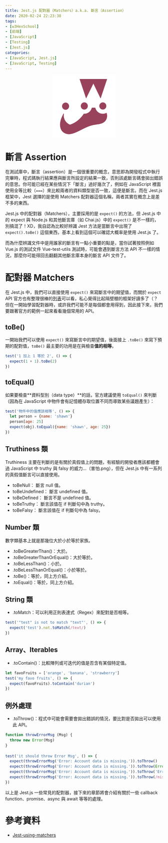 ```yaml
---
title: Jest.js 配對器（Matchers）a.k.a. 斷言（Assertion）
date: 2020-02-24 22:23:38
tags:
- [w3HexSchool]
- [前端]
- [JavaScript]
- [Testing]
- [Jest.js]
categories: 
- [JavaScript, Jest.js]
- [JavaScript, Testing]
---
```


<div style="display:flex;justify-content:center;">
  <img style="object-fit:cover;" alt="jest-logo" src='/images/Jest/jest-logo.png' width='200px' height='200px' />
</div>

# 斷言 Assertion
在測試庫中，斷言（assertion）是一個很重要的概念，意思即為開發程式中執行完畢時，程式碼執行結果應與斷言所設定的結果一致，否則該處斷言碼會拋出錯誤的意思。你可能已經在某些情況下「斷言」過好幾次了，例如在 JavaScript 裡面使用全等比較（`===`）來比較兩者的資料類型是否一致，這便是斷言。而在 Jest.js 框架中，Jest 選擇的是使用 Matchers 配對器這個名稱，兩者其實在概念上是差不多的東西。

Jest.js 中的配對器（Matchers），主要採用的是 `expect()` 的方法，但 Jest.js 中的 expect 與 Node.js 和其他斷言庫（如 Chai.js）中的 `expect()` 是不一樣的，別搞混了！XD，我自認為比較好辨識 Jest 方法是當斷言中出現了 `expect().toBe()` 這個東西，基本上看到這個可以確認大概率是使用 Jest.js 了。

而為什麼辨識文件中是用誰家的斷言有一點小重要的點是，當你試著按照例如 Vue.js 的測試文件 Vue-test-utils 測試時，可能會遇到斷言方法 API 不一樣的情況，那麼你可能得回去翻翻其他斷言庫本身的斷言 API 文件了。

<!--more-->

# 配對器 Matchers
在 Jest.js 中，我們可以直接使用 `expect()` 來寫斷言中的期望值，而關於 `expect` API 官方也有整理很棒的[列表](https://jestjs.io/docs/zh-Hans/expect)可以看，私心覺得比起隔壁棚的框架好讀多了（？
但在一開始學習配對器時，或許我們可能不是每個都會用得到，因此接下來，我們要跟著官方的範例一起來看看幾個常用的 API。

## toBe()
一開始我們可以使用 `expect()` 來寫斷言中的期望值，後面接上 `.toBe()` 來寫下預期的配對值，`toBe()` 最主要的功用是在與檢查**值的相等**。
```javascript
test('1 加上 1 等於 2', () => {
  expect(1 + 1).toBe(2)
})
```

## toEqual()
如果要檢查**資料型別（data type）**的話，官方建議使用 `toEqual()` 來判斷（因為在 JavaScript 中物件會有記憶體存取位置不同而導致某些議題產生）：
```javascript
test('物件中的值應該相等', () => {
  let person = {name: 'shawn'}
  person[age: 25]
  expect(obj).toEqual({name: 'shawn', age: 25})
})
```

## Truthiness 類
Truthiness 主要在判斷的是有關於真假值上的問題，有經驗的開發者應該都體會過 JavaScript 中 truthy 與 falsy 的威力...（害怕.png），但在 Jest.js 中有一系列的真假值斷言可以直接使用。
- toBeNull： 斷言 null 值。
- toBeUndefined： 斷言 undefined 值。
- toBeDefined： 斷言不是 undefined 值。
- toBeTruthy： 斷言該值在 if 判斷句中為 truthy。
- toBeFalsy： 斷言該值在 if 判斷句中為 falsy。

## Number 類
數字類基本上就是那幾位大於小於等於家族。
- .toBeGreaterThan()：大於。
- .toBeGreaterThanOrEqual()：大於等於。
- .toBeLessThan()：小於。
- .toBeLessThanOrEqual()：小於等於。
- .toBe()：等於，同上方介紹。
- .toEqual()：等於，同上方介紹。

## String 類
- .toMatch：可以利用正則表達式（Regex）來配對是否相等。

```javascript
test('"test" is not to match "text"', () => {
  expect('test').not.toMatch(/text/)
})
```

## Array、Iterables
- .toContain()：比較陣列或可迭代的值是否含有某個特定值。

```javascript
let favoFruits = ['orange', 'banana', 'strawberry']
test('my favo fruits', () => {
  expect(favoFruits).toContain('durian')
})
```

## 例外處理
- .toThrow()：程式中可能會需要會拋出錯誤的情況，要比對是否拋出可以使用此 API。

```javascript
function throwErrorMsg (Msg) {
  throw new Error(Msg)
}

test('it should throw Error Msg', () => {
  expect(throwErrorMsg('Error: Account data is missing.')).toThrow()
  expect(throwErrorMsg('Error: Account data is missing.')).toThrow(Error)
  expect(throwErrorMsg('Error: Account data is missing.')).toThrow('Error: Account data is missing.')
  expect(throwErrorMsg('Error: Account data is missing.')).toThrow(/missing/)
})
```

以上是 Jest.js 一些常見的配對器，接下來的章節將會介紹有關於一些 callback function、promise、async 與 await 等等的處理。

# 參考資料

- [Jest-using-matchers](https://jestjs.io/docs/en/using-matchers)